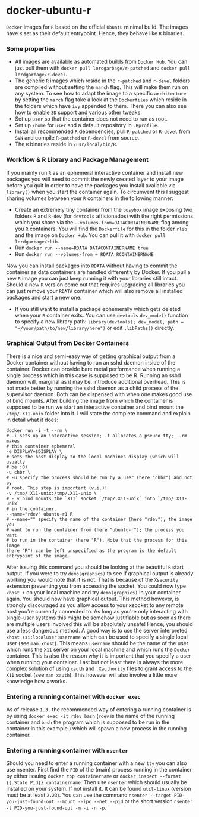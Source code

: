 docker-ubuntu-r
===============

`Docker` images for `R` based on the official `Ubuntu` minimal build.  The
images have `R` set as their default entrypoint. Hence, they behave like
`R` binaries.

### Some properties

* All images are available as automated builds from `Docker Hub`. You can
  just pull them with `docker pull lordgarbage/r-patched`
  and `docker pull lordgarbage/r-devel`.
* The generic `R` images which reside in the `r-patched` and `r-devel`
  folders are compiled without setting the `march` flag. This will make
  them run on any system. To see how to adapt the image to a specific
  `architecture` by setting the `march` flag take a look at the
  `Dockerfiles` which reside in the folders which have `ivy`
  appended to them. There you can also see how to enable `3D` support and
  various other tweaks.
* Set up `user` so that the container does not need to run as root.
* Set up `/home` for `user` and a default repository in `.Rprofile`.
* Install all recommended `R` dependencies, pull `R-patched` or `R-devel`
  from `SVN` and compile `R-patched` or `R-devel` from source.
* The `R` binaries reside in `/usr/local/bin/R`.

### Workflow & R Library and Package Management
If you mainly run `R` as an ephemeral interactive container and install
new packages you will need to commit the newly created layer to your image
before you quit in order to have the packages you install available via
`library()` when you start the container again. To circumvent this I
suggest sharing volumes between your `R` containers in the following
manner:

* Create an extremely tiny container from the `busybox` image exposing two
  folders `R` and `R-dev` (for `devtools` afficionados) with the right
  permissions which you share via the `--volumes-from=DATACONTAINERNAME`
  flag among you `R` containers. You will find the `Dockerfile` for this
  in the folder `rlib` and the image on `Docker Hub`. You can pull it
  with `docker pull lordgarbage/rlib`.
* Run `docker run --name=RDATA DATACONTAINERNAME true`
* Run `docker run --volumes-from = RDATA RCONTAINERNAME`

Now you can install packages into `RDATA` without having to commit the
container as data containers are handled differently by Docker. If you
pull a new `R` image you can just keep running it with your libraries
still intact. Should a new `R` version come out that requires upgrading
all libraries you can just remove your `RDATA` container which will also
remove all installed packages and start a new one.

* If you still want to install a package ephemerally which gets deleted
  when your `R` container exits. You can use `devtools` `dev_mode()`
  function to specify a new library path: `library(devtools); dev_mode(,
  path = "~/your/path/to/new/library/here")` or edit `.libPaths()`
  directly.

### Graphical Output from Docker Containers
There is a nice and semi-easy way of getting graphical output from a
Docker container without having to run an sshd daemon inside of the
container. Docker can provide bare metal performance when running a single
process which in this case is supposed to be R. Running an sshd daemon
will, marginal as it may be, introduce additional overhead. This is not
made better by running the sshd daemon as a child process of the
supervisor daemon. Both can be dispensed with when one makes good use of
bind mounts. After building the image from which the container is supposed
to be run we start an interactive container and bind mount the
`/tmp/.X11-unix` folder into it. I will state the complete command and
explain in detail what it does:

```
docker run -i -t --rm \
# -i sets up an interactive session; -t allocates a pseudo tty; --rm makes
# this container ephemeral
-e DISPLAY=$DISPLAY \
# sets the host display to the local machines display (which will usually
# be :0)
-u chbr \
# -u specify the process should be run by a user (here "chbr") and not by
# root. This step is important (v.i.)!
-v /tmp/.X11-unix:/tmp/.X11-unix \
# - v bind mounts the `X11` socket `/tmp/.X11-unix` into `/tmp/.X11-unix`
# in the container.
--name="rdev" ubuntu-r1 R
# --name="" specify the name of the container (here "rdev"); the image you
# want to run the container from (here "ubuntu-r"); the process you want
# to run in the container (here "R"). Note that the process for this image
(here "R") can be left unspecified as the program is the default
entrypoint of the image.
```

After issuing this command you should be looking at the beautiful `R`
start output. If you were to try `demo(graphics)` to see if graphical
output is already working you would note that it is not. That is because
of the `Xsecurity` extension preventing you from accessing the socket. You
could now type `xhost +` on your local machine and try `demo(graphics)` in
your container again. You should now have graphical output. This method
however, is strongly discouraged as you allow access to your xsocket to
any remote host you're currently connected to. As long as you're only
interacting with single-user systems this might be somehow justifiable but
as soon as there are multiple users involved this will be absolutely
unsafe! Hence, you should use a less dangerous method. A good way is to
use the server interpreted `xhost +si:localuser:username` which can be
used to specify a single local user (see `man xhost`). This means
`username` should be the name of the user which runs the `X11` server on
your local machine and which runs the `Docker` container. This is also the
reason why it is important that you specify a user when running your
container. Last but not least there is always the more complex solution of
using `xauth` and `.Xauthority` files to grant access to the `X11` socket
(see `man xauth`). This however will also involve a little more knowledge
how `X` works.

### Entering a running container with `docker exec`
As of release `1.3.` the recommended way of entering a running container
is by using `docker exec -it rdev bash` (`rdev` is the name of the running
container  and `bash` the program which is supposed to be run in the
container in this example.) which will spawn a new process in the running
container.

### Entering a running container with `nsenter`

Should you need to enter a running container with a new `tty` you can also
use nsenter. First find the `PID` of the (main) process running in the
container by either issuing `docker top containername` or `docker inspect
--format {{.State.Pid}} containername`. Then use `nsenter` which should
usually be installed on your system. If not install it. It can be found
`util-linux` (version must be at least `2.23`). You can use the command
`nsenter --target PID-you-just-found-out --mount --ipc --net --pid` or the
short version `nsenter -t PID-you-just-found-out -m -i -n -p`.

